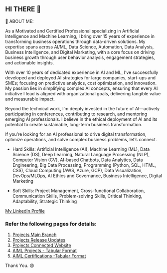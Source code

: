 ## HI THERE 👋

🔭 ABOUT ME:

As a Motivated and Certified Professional specializing in Artificial Intelligence and Machine Learning, I bring over 15 years of experience in transforming business operations through data-driven solutions. My expertise spans across AI/ML, Data Science, Automation, Data Analysis, Business Intelligence, and Digital Marketing, with a core focus on driving business growth through user behavior analysis, engagement strategies, and actionable insights.

With over 10 years of dedicated experience in AI and ML, I’ve successfully developed and deployed AI strategies for large companies, start-ups and SMEs; focusing on predictive analytics, cost optimization, and innovation. My passion lies in simplifying complex AI concepts, ensuring that every AI initiative I lead is aligned with organizational goals, delivering tangible value and measurable impact.

Beyond the technical work, I’m deeply invested in the future of AI—actively participating in conferences, contributing to research, and mentoring emerging AI professionals. I believe in the ethical deployment of AI and its potential to create sustainable, long-term business transformation.

If you’re looking for an AI professional to drive digital transformation, optimize operations, and solve complex business problems, let’s connect.

- Hard Skills: Artificial Intelligence (AI), Machine Learning (ML), Data Science (DS), Deep Learning, Natural Language Processing (NLP), Computer Vision (CV), AI-based Chatbots, Data Analytics, Data Engineering, Big Data Processing, Programming (Python, SQL, HTML, CSS), Cloud Computing (AWS, Azure, GCP), Data Visualization, DevOps/MLOps, AI Ethics and Governance, Business Intelligence, Digital Marketing

- Soft Skills: Project Management, Cross-functional Collaboration, Communication Skills, Problem-solving Skills, Critical Thinking, Adaptability, Strategic Thinking

[My LinkedIn Profile](https://www.linkedin.com/in/amitkumar-aimlp)

### Refer the following pages for details:
1. [Projects Main Branch](https://github.com/amitkumar-aimlp/projects)
2. [Projects Release Updates](https://github.com/amitkumar-aimlp/projects/releases)
3. [Projects Connected Website](https://amitkumar-aimlp.github.io/projects/)
4. [AIML Projects - Tabular Format](https://github.com/amitkumar-aimlp/projects/wiki/AIML-Projects)
5. [AIML Certifications -Tabular Format](https://github.com/amitkumar-aimlp/projects/wiki/Certifications)


Thank You. 😄
